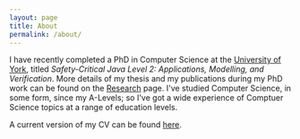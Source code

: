 ```yaml
---
layout: page
title: About
permalink: /about/
---
```


I have recently completed a PhD in Computer Science at the [University of York](https://www.cs.york.ac.uk/), titled _Safety-Critical Java Level 2: Applications, Modelling, and Verification_. More details of my thesis and my publications during my PhD work can be found on the [Research](/research/) page. I've studied Computer Science, in some form, since my A-Levels; so I've got a wide experience of Comptuer Science topics at a range of education levels.

A current version of my CV can be found [here](/files/MSL-CV.pdf).
